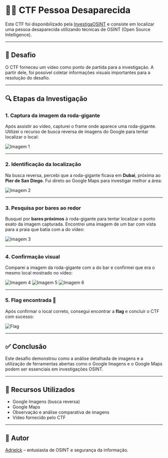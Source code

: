 # 🕵️‍♂️ CTF Pessoa Desaparecida

Este CTF foi disponibilizado pela [InvestigaOSINT](https://investigaosint.com/) e consiste em localizar uma pessoa desaparecida utilizando técnicas de OSINT (Open Source Intelligence).

---

## 🧩 Desafio

O CTF forneceu um vídeo como ponto de partida para a investigação. A partir dele, foi possível coletar informações visuais importantes para a resolução do desafio.

---

## 🔍 Etapas da Investigação

### 1. Captura da imagem da roda-gigante

Após assistir ao vídeo, capturei o frame onde aparece uma roda-gigante. Utilizei o recurso de busca reversa de imagens do Google para tentar localizar o local:

![Imagem 1](https://github.com/adrielck/Pessoa_Desaparecida/blob/main/03.png)

---

### 2. Identificação da localização

Na busca reversa, percebi que a roda-gigante ficava em **Dubai**, próxima ao **Pier de San Diego**. Fui direto ao Google Maps para investigar melhor a área:

![Imagem 2](https://github.com/adrielck/Pessoa_Desaparecida/blob/main/04.png)

---

### 3. Pesquisa por bares ao redor

Busquei por **bares próximos** à roda-gigante para tentar localizar o ponto exato da imagem capturada. Encontrei uma imagem de um bar com vista para a praia que batia com a do vídeo:

![Imagem 3](https://github.com/adrielck/Pessoa_Desaparecida/blob/main/05.png)

---

### 4. Confirmação visual

Comparei a imagem da roda-gigante com a do bar e confirmei que era o mesmo local mostrado no vídeo:

![Imagem 4](https://github.com/adrielck/Pessoa_Desaparecida/blob/main/06.png)
![Imagem 5](https://github.com/adrielck/Pessoa_Desaparecida/blob/main/07.png)
![Imagem 6](https://github.com/adrielck/Pessoa_Desaparecida/blob/main/08.png)

---

### 5. Flag encontrada 🎯

Após confirmar o local correto, consegui encontrar a **flag** e concluir o CTF com sucesso:

![Flag](https://github.com/adrielck/Pessoa_Desaparecida/blob/main/09.png)

---

## ✅ Conclusão

Este desafio demonstrou como a análise detalhada de imagens e a utilização de ferramentas abertas como o Google Imagens e o Google Maps podem ser essenciais em investigações OSINT.

---

## 📎 Recursos Utilizados

- Google Imagens (busca reversa)
- Google Maps
- Observação e análise comparativa de imagens
- Vídeo fornecido pelo CTF

---

## 🚀 Autor

[Adrielck](https://github.com/adrielck) – entusiasta de OSINT e segurança da informação.
